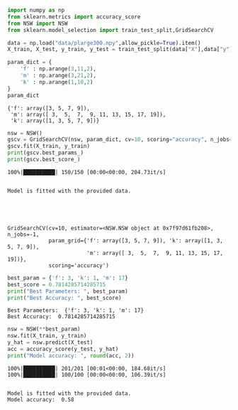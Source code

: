 ```python
import numpy as np
from sklearn.metrics import accuracy_score
from NSW import NSW
from sklearn.model_selection import train_test_split,GridSearchCV
```


```python
data = np.load("data/plarge300.npy",allow_pickle=True).item()
X_train, X_test, y_train, y_test = train_test_split(data["X"],data["y"], test_size=0.33, random_state=1992)
```


```python
param_dict = {
    'f' : np.arange(3,11,2),
    'm' : np.arange(3,21,2),
    'k' : np.arange(1,10,2)
}
param_dict
```




    {'f': array([3, 5, 7, 9]),
     'm': array([ 3,  5,  7,  9, 11, 13, 15, 17, 19]),
     'k': array([1, 3, 5, 7, 9])}




```python
nsw = NSW()
gscv = GridSearchCV(nsw, param_dict, cv=10, scoring="accuracy", n_jobs=-1)
gscv.fit(X_train, y_train)
print(gscv.best_params_)
print(gscv.best_score_)
```

    100%|██████████| 150/150 [00:00<00:00, 204.73it/s]


    Model is fitted with the provided data.





    GridSearchCV(cv=10, estimator=<NSW.NSW object at 0x7f97d61fb208>, n_jobs=-1,
                 param_grid={'f': array([3, 5, 7, 9]), 'k': array([1, 3, 5, 7, 9]),
                             'm': array([ 3,  5,  7,  9, 11, 13, 15, 17, 19])},
                 scoring='accuracy')




```python
best_param = {'f': 3, 'k': 1, 'm': 17}
best_score = 0.7814285714285715
print("Best Parameters: ", best_param)
print("Best Accuracy: ", best_score)
```

    Best Parameters:  {'f': 3, 'k': 1, 'm': 17}
    Best Accuracy:  0.7814285714285715



```python
nsw = NSW(**best_param)
nsw.fit(X_train, y_train)
y_hat = nsw.predict(X_test)
acc = accuracy_score(y_test, y_hat)
print("Model accuracy: ", round(acc, 2))
```

    100%|██████████| 201/201 [00:01<00:00, 184.68it/s]
    100%|██████████| 100/100 [00:00<00:00, 106.39it/s]


    Model is fitted with the provided data.
    Model accuracy:  0.58



```python


```
